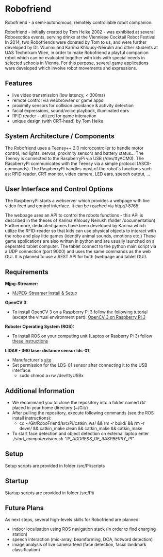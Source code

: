 # Robofriend

Robofriend - a semi-autonomous, remotely controllable robot companion.

Robofriend - initially created by Tom Heike 2002 - was exhibited at several Roboexotica events, serving drinks at the Vienniese Cocktail Robot Festival.
In 2014, two Robofriends were donated by Tom to us, and were further developed by Dr. Wummi and Karima Khlousy-Neirukh and other students at UAS Technikum Wien, in order to make Robofriend a playful companion robot which can be evaluated together with kids with special needs in selected schools in Vienna.
For this purpose, several game applications were developed which involve robot movements and expressions.


## Features
* live video transmission (low latency, < 300ms)
* remote control via webbrowser or game apps
* proximity sensors for collision avoidance & activity detection
* facial expressions, sound/voice playback, illuminated ears
* RFID reader - utilized for game interaction
* unique design (with CRT-head) by Tom Heike

## System Architecture / Components

The Robofriend uses a Teensy++ 2.0 microcontroller to handle motor control, led lights, servos, proximity sensors and battery status...
The Teensy is connected to the RaspberryPi via USB (/dev/ttyACM0). The RaspberryPi communicates with the Teensy via a simple protocol (ASCII-commands).
The RaspberryPi handles most of the robot's functions such as: RFID reader, CRT monitor, video camera, LED ears, speech output, ...

## User Interface and Control Options

The RaspberryPi starts a webserver which provides a webpage with live video feed and control interface.
It can be reached via http://<ip-adress-of-raspberry>:8765

The webpage uses an API to control the robots functions - this API is described in the theses of Karima Khlousy Neirukh (folder /documentation).
Furthermore, dedicated games have been developed by Karima which utilize the RFID-reader so that kids can use physical objects to interact with the robo and play litte games (identify animal sounds, emotions etc.)
These game applications are also written in python and are usually launched on a seperated tablet computer. The tablet connect to the python main script via a UDP connection (port 9000) and uses the same commands as the web GUI. It is planned to use a REST API for both (webpage and tablet GUI).

## Requirements

**Mjpg-Streamer:**
*  [MJPEG-Streamer Install & Setup](https://github.com/cncjs/cncjs/wiki/Setup-Guide:-Raspberry-Pi-%7C-MJPEG-Streamer-Install-&-Setup-&-FFMpeg-Recording)

**OpenCV 3:**
* To install OpenCV 3 on a Raspberry Pi 3 follow the following tutorial (except the virtual environment part):
[OpenCV 3 on Raspberry Pi 3](https://www.pyimagesearch.com/2017/09/04/raspbian-stretch-install-opencv-3-python-on-your-raspberry-pi/)

**Roboter Operating System (ROS):**
* To install ROS on your computing unit (Laptop or Rasberry Pi 3) follow [these instructions](https://github.com/ProjectKitchen/RoboFriend/tree/ros-node-devel/src/Pi/scripts)

**LIDAR - 360 laser distance sensor lds-01:**
* Manufacturer's [site](http://www.robotis.us/360-laser-distance-sensor-lds-01-lidar/)
* Set permission for the LDS-01 sensor after connecting it to the USB interface:
   * sudo chmod a+rw /dev/ttyUSBx

## Additional Information

* We recommand you to clone the repository into a folder named *Git* placed in your home directory (~/Git/)
* After pulling the repository, execute following commands (see the ROS install instructions):
   * cd ~/Git/RoboFriend/src/Pi/catkin_ws/ && rm -r build/ && rm -r devel/ && catkin_make clean && catkin_make && catkin_make
* To start face detection and object detection on external laptop enter *./start_computervision.sh "IP_ADDRESS_OF_RASPBERRY_PI"*

## Setup

Setup scripts are provided in folder /src/Pi/scripts

## Startup

Startup scripts are provided in folder /src/Pi/

## Future Plans

As next steps, several high-levels skills for Robofriend are planned:
* indoor localisation using ROS navigation stack (in order to find charging station)
* speech interaction (mic-array, beamforming, DOA, hotword detection)
* image analysis of live camera feed (face detection, facial landmark classification)
